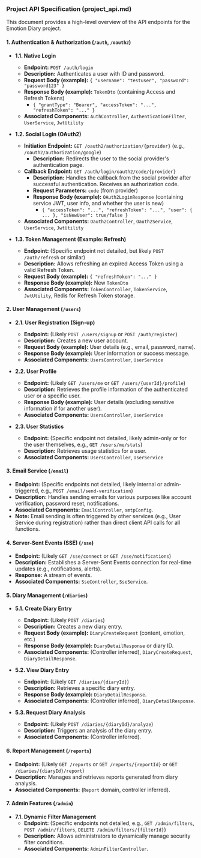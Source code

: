 ### **Project API Specification (project_api.md)**

This document provides a high-level overview of the API endpoints for the Emotion Diary project.

#### **1. Authentication & Authorization (`/auth`, `/oauth2`)**

*   **1.1. Native Login**
    *   **Endpoint:** `POST /auth/login`
    *   **Description:** Authenticates a user with ID and password.
    *   **Request Body (example):** `{ "username": "testuser", "password": "password123" }`
    *   **Response Body (example):** `TokenDto` (containing Access and Refresh Tokens)
        *   `{ "grantType": "Bearer", "accessToken": "...", "refreshToken": "..." }`
    *   **Associated Components:** `AuthController`, `AuthenticationFilter`, `UserService`, `JwtUtility`

*   **1.2. Social Login (OAuth2)**
    *   **Initiation Endpoint:** `GET /oauth2/authorization/{provider}` (e.g., `/oauth2/authorization/google`)
        *   **Description:** Redirects the user to the social provider's authentication page.
    *   **Callback Endpoint:** `GET /auth/login/oauth2/code/{provider}`
        *   **Description:** Handles the callback from the social provider after successful authentication. Receives an authorization code.
        *   **Request Parameters:** `code` (from provider)
        *   **Response Body (example):** `OAuth2LoginResponse` (containing service JWT, user info, and whether the user is new)
            *   `{ "accessToken": "...", "refreshToken": "...", "user": { ... }, "isNewUser": true/false }`
    *   **Associated Components:** `Oauth2Controller`, `Oauth2Service`, `UserService`, `JwtUtility`

*   **1.3. Token Management (Example: Refresh)**
    *   **Endpoint:** (Specific endpoint not detailed, but likely `POST /auth/refresh` or similar)
    *   **Description:** Allows refreshing an expired Access Token using a valid Refresh Token.
    *   **Request Body (example):** `{ "refreshToken": "..." }`
    *   **Response Body (example):** New `TokenDto`
    *   **Associated Components:** `TokenController`, `TokenService`, `JwtUtility`, Redis for Refresh Token storage.

#### **2. User Management (`/users`)**

*   **2.1. User Registration (Sign-up)**
    *   **Endpoint:** (Likely `POST /users/signup` or `POST /auth/register`)
    *   **Description:** Creates a new user account.
    *   **Request Body (example):** User details (e.g., email, password, name).
    *   **Response Body (example):** User information or success message.
    *   **Associated Components:** `UsersController`, `UserService`

*   **2.2. User Profile**
    *   **Endpoint:** (Likely `GET /users/me` or `GET /users/{userId}/profile`)
    *   **Description:** Retrieves the profile information of the authenticated user or a specific user.
    *   **Response Body (example):** User details (excluding sensitive information if for another user).
    *   **Associated Components:** `UsersController`, `UserService`

*   **2.3. User Statistics**
    *   **Endpoint:** (Specific endpoint not detailed, likely admin-only or for the user themselves, e.g., `GET /users/me/stats`)
    *   **Description:** Retrieves usage statistics for a user.
    *   **Associated Components:** `UsersController`, `UserService`

#### **3. Email Service (`/email`)**

*   **Endpoint:** (Specific endpoints not detailed, likely internal or admin-triggered, e.g., `POST /email/send-verification`)
*   **Description:** Handles sending emails for various purposes like account verification, password reset, notifications.
*   **Associated Components:** `EmailController`, `smtpConfig`.
*   **Note:** Email sending is often triggered by other services (e.g., User Service during registration) rather than direct client API calls for all functions.

#### **4. Server-Sent Events (SSE) (`/sse`)**

*   **Endpoint:** (Likely `GET /sse/connect` or `GET /sse/notifications`)
*   **Description:** Establishes a Server-Sent Events connection for real-time updates (e.g., notifications, alerts).
*   **Response:** A stream of events.
*   **Associated Components:** `SseController`, `SseService`.

#### **5. Diary Management (`/diaries`)**

*   **5.1. Create Diary Entry**
    *   **Endpoint:** (Likely `POST /diaries`)
    *   **Description:** Creates a new diary entry.
    *   **Request Body (example):** `DiaryCreateRequest` (content, emotion, etc.)
    *   **Response Body (example):** `DiaryDetailResponse` or diary ID.
    *   **Associated Components:** (Controller inferred), `DiaryCreateRequest`, `DiaryDetailResponse`.

*   **5.2. View Diary Entry**
    *   **Endpoint:** (Likely `GET /diaries/{diaryId}`)
    *   **Description:** Retrieves a specific diary entry.
    *   **Response Body (example):** `DiaryDetailResponse`.
    *   **Associated Components:** (Controller inferred), `DiaryDetailResponse`.

*   **5.3. Request Diary Analysis**
    *   **Endpoint:** (Likely `POST /diaries/{diaryId}/analyze`)
    *   **Description:** Triggers an analysis of the diary entry.
    *   **Associated Components:** (Controller inferred).

#### **6. Report Management (`/reports`)**

*   **Endpoint:** (Likely `GET /reports` or `GET /reports/{reportId}` or `GET /diaries/{diaryId}/report`)
*   **Description:** Manages and retrieves reports generated from diary analysis.
*   **Associated Components:** (`Report` domain, controller inferred).

#### **7. Admin Features (`/admin`)**

*   **7.1. Dynamic Filter Management**
    *   **Endpoint:** (Specific endpoints not detailed, e.g., `GET /admin/filters`, `POST /admin/filters`, `DELETE /admin/filters/{filterId}`)
    *   **Description:** Allows administrators to dynamically manage security filter conditions.
    *   **Associated Components:** `AdminFilterController`.

